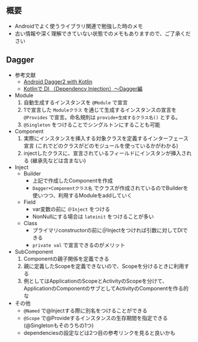 ## 概要
* Androidでよく使うライブラリ関連で勉強した時のメモ
* 古い情報や深く理解できていない状態でのメモもありますので、ご了承ください

## Dagger
* 参考文献
  * [Android Dagger2 with Kotlin](https://qiita.com/SYABU555/items/43b9d9edc100c92970d0)
  * [Kotlinで DI （Dependency Injection）〜Dagger編](https://qiita.com/sudachi808/items/a05237e1294639ea41dd)
* Module
  1. 自動生成するインスタンスを `@Module` で宣言
  2. 1で宣言した `Moduleクラス` を通じて生成するインスタンスの宣言を `@Provides` で宣言。命名規則は `provide+生成するクラス名()` とする。
  3. `@Singleton` をつけることでシングルトンにすることも可能
* Component
  1. 実際にインスタンスを挿入する対象クラスを定義するインターフェース宣言 (これでどのクラスがどのモジュールを使っているかがわかる)
  2. injectしたクラスに、宣言されているフィールドにインスタンが挿入される (継承先などは含まない)
* Inject
  * Builder
    * 上記で作成したComponentを作成
    * `Dagger+Componentクラス名` でクラスが作成されているのでBuilderを使いつつ、利用するModuleをaddしていく
  * Field
    * var変数の前に `＠Inject` をつける
    * NonNullにする場合は `lateinit` をつけることが多い
  * Class
    * プライマリconstructorの前に＠Injectをつければ引数に対してDIできる
    * `private val` で宣言できるのがメリット
* SubComponent
  1. Componentの親子関係を定義できる
  2. 親に定義したScopeを定義できないので、Scopeを分けるときに利用する
  3. 例としてはApplicationのScopeとActivityのScopeを分けて、ApplicationのComponentのサブとしてActivityのComponentを作る的な
* その他
  * `@Named` で@Injectする際に別名をつけることができる
  * `@Scope` で@Provideするインスタンスの生存期間を指定できる (@Singletonもそのうちの1つ)
  * dependenciesの設定などは2つ目の参考リンクを見ると良いかも

